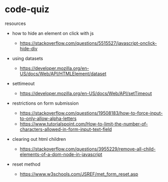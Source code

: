 # code-quiz

resources

- how to hide an element on click with js
  - https://stackoverflow.com/questions/5515527/javascript-onclick-hide-div

- using datasets
  - https://developer.mozilla.org/en-US/docs/Web/API/HTMLElement/dataset

- settimeout
  - https://developer.mozilla.org/en-US/docs/Web/API/setTimeout

- restrictions on form submission
  - https://stackoverflow.com/questions/19508183/how-to-force-input-to-only-allow-alpha-letters
  - https://www.tutorialspoint.com/How-to-limit-the-number-of-characters-allowed-in-form-input-text-field

- clearing out html children
  - https://stackoverflow.com/questions/3955229/remove-all-child-elements-of-a-dom-node-in-javascript

- reset method
  - https://www.w3schools.com/JSREF/met_form_reset.asp